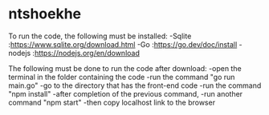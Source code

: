 # ntshoekhe
To run the code, the following must be installed:
	-Sqlite :https://www.sqlite.org/download.html
	-Go :https://go.dev/doc/install
	-nodejs :https://nodejs.org/en/download
	
The following must be done to run the code after download:
	-open the terminal in the folder containing the code
	-run the command "go run main.go"
	-go to the directory that has the front-end code
	-run the command "npm install" 
	-after completion of the previous command,
	-run another command "npm start"
	-then copy localhost link to the browser
